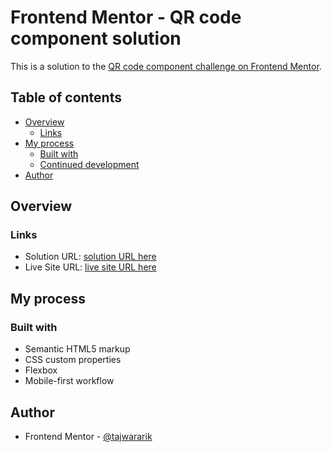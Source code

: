# Frontend Mentor - QR code component solution

This is a solution to the [QR code component challenge on Frontend Mentor](https://www.frontendmentor.io/challenges/qr-code-component-iux_sIO_H). 

## Table of contents

- [Overview](#overview) 
  - [Links](#links)
- [My process](#my-process)
  - [Built with](#built-with)
  - [Continued development](#continued-development)
- [Author](#author)

## Overview

### Links

- Solution URL: [solution URL here](https://github.com/tajwararik/Frontend-Mentor-Challenge-1)
- Live Site URL: [live site URL here](https://tajwararik.github.io/Frontend-Mentor-Challenge-1/)

## My process

### Built with

- Semantic HTML5 markup
- CSS custom properties
- Flexbox
- Mobile-first workflow

## Author

- Frontend Mentor - [@tajwararik](https://www.frontendmentor.io/profile/tajwararik)
